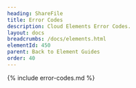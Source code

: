 ```yaml
---
heading: ShareFile
title: Error Codes
description: Cloud Elements Error Codes.
layout: docs
breadcrumbs: /docs/elements.html
elementId: 450
parent: Back to Element Guides
order: 40
---
```


{% include error-codes.md %}
